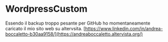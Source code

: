 # WordpressCustom
Essendo il backup troppo pesante per GitHub ho momentaneamente caricato il mio sito web su altervsita. [https://www.linkedin.com/in/andrea-boccaletto-b30aa9158/](https://andreaboccaletto.altervista.org/)
